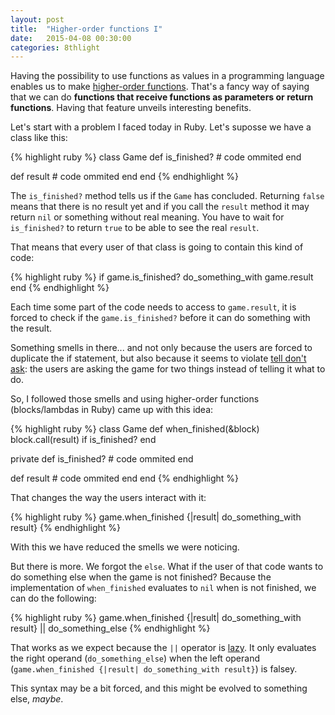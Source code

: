 ```yaml
---
layout: post
title:  "Higher-order functions I"
date:   2015-04-08 00:30:00
categories: 8thlight
---
```

Having the possibility to use functions as values in a programming language enables us to make [higher-order functions][hof]. That's a fancy way of saying that we can do **functions that receive functions as parameters or return functions**. Having that feature unveils interesting benefits.

[hof]: http://en.wikipedia.org/wiki/Higher-order_function

Let's start with a problem I faced today in Ruby. Let's suposse we have a class like this:

{% highlight ruby %}
class Game
  def is_finished?
    # code ommited
  end

  def result
    # code ommited
  end
end
{% endhighlight %}

The `is_finished?` method tells us if the `Game` has concluded. Returning `false` means that there is no result yet and if you call the `result` method it may return `nil` or something without real meaning. You have to wait for `is_finished?` to return `true` to be able to see the real `result`.

That means that every user of that class is going to contain this kind of code:

{% highlight ruby %}
if game.is_finished?
  do_something_with game.result
end
{% endhighlight %}

Each time some part of the code needs to access to `game.result`, it is forced to check if the `game.is_finished?` before it can do something with the result. 

Something smells in there... and not only because the users are forced to duplicate the if statement, but also because it seems to violate [tell don't ask][tda]: the users are asking the game for two things instead of telling it what to do. 

[tda]: http://c2.com/cgi/wiki?TellDontAsk

So, I followed those smells and using higher-order functions (blocks/lambdas in Ruby) came up with this idea:

{% highlight ruby %}
class Game
  def when_finished(&block)
    block.call(result) if is_finished?
  end

  private
  def is_finished?
    # code ommited
  end

  def result
    # code ommited
  end
end
{% endhighlight %}

That changes the way the users interact with it:

{% highlight ruby %}
game.when_finished {|result| do_something_with result}
{% endhighlight %}

With this we have reduced the smells we were noticing. 

But there is more. We forgot the `else`. What if the user of that code wants to do something else when the game is not finished? Because the implementation of `when_finished` evaluates to `nil` when is not finished, we can do the following:

{% highlight ruby %}
game.when_finished {|result| do_something_with result} || do_something_else
{% endhighlight %}

That works as we expect because the `||` operator is [lazy][lazy]. It only evaluates the right operand (`do_something_else`) when the left operand (`game.when_finished {|result| do_something_with result}`) is falsey. 

[lazy]: http://en.wikipedia.org/wiki/Lazy_evaluation

This syntax may be a bit forced, and this might be evolved to something else, *maybe*.
